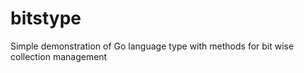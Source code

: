 # bitstype
Simple demonstration of Go language type with methods for bit wise collection management
